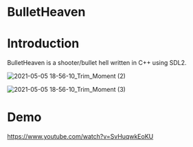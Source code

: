 # BulletHeaven

# Introduction

BulletHeaven is a shooter/bullet hell written in C++ using SDL2. 



![2021-05-05 18-56-10_Trim_Moment (2)](https://user-images.githubusercontent.com/78080278/117185554-280d6200-ae04-11eb-917c-a525df0c4955.jpg)



![2021-05-05 18-56-10_Trim_Moment (3)](https://user-images.githubusercontent.com/78080278/117185706-525f1f80-ae04-11eb-9195-9faaee1fc7ba.jpg)



# Demo

https://www.youtube.com/watch?v=SvHuqwkEoKU
